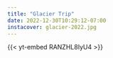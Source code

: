 ```yaml
---
title: "Glacier Trip"
date: 2022-12-30T10:29:12-07:00
instacover: glacier-2022.jpg
---
```

{{< yt-embed RANZHL8IyU4 >}}
